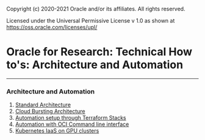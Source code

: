 Copyright (c) 2020-2021 Oracle and/or its affiliates.  All rights reserved.

Licensed under the Universal Permissive License v 1.0 as shown at https://oss.oracle.com/licenses/upl/



# Oracle for Research: Technical How to's: Architecture and Automation

---

### Architecture and Automation

1. [Standard Architecture](https://bitbucket.oci.oraclecorp.com/users/gjanetzk/repos/ofr-technology-how-tos/browse/Architecture/StandardArchitecture.md)
2. [Cloud Bursting Architecture](https://bitbucket.oci.oraclecorp.com/users/gjanetzk/repos/ofr-technology-how-tos/browse/Architecture/CloudBursting.md)
3. [Automation setup through Terraform Stacks](https://bitbucket.oci.oraclecorp.com/users/gjanetzk/repos/ofr-technology-how-tos/browse/Architecture/AutomationSetup.md)
4. [Automation with OCI Command line interface](https://bitbucket.oci.oraclecorp.com/users/gjanetzk/repos/ofr-technology-how-tos/browse/Architecture/OCI-CLI.md)
5. [Kubernetes IaaS on GPU clusters](https://bitbucket.oci.oraclecorp.com/users/gjanetzk/repos/ofr-technology-how-tos/browse/Architecture/k8s-on-oci.md)
